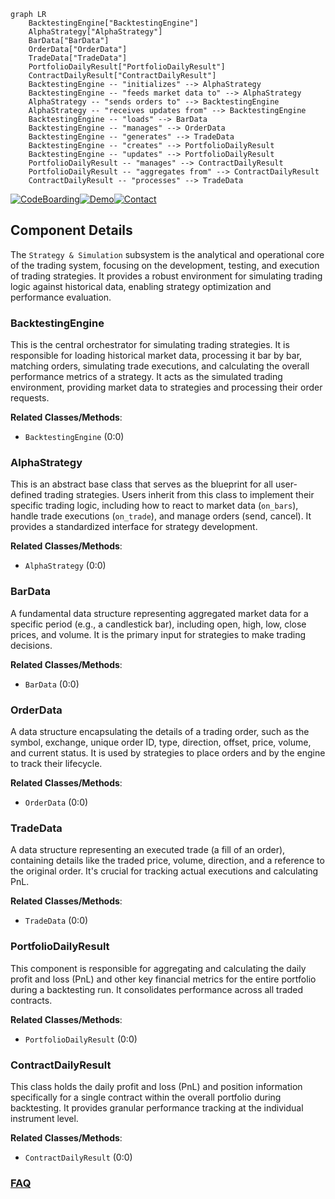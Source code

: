 ```mermaid
graph LR
    BacktestingEngine["BacktestingEngine"]
    AlphaStrategy["AlphaStrategy"]
    BarData["BarData"]
    OrderData["OrderData"]
    TradeData["TradeData"]
    PortfolioDailyResult["PortfolioDailyResult"]
    ContractDailyResult["ContractDailyResult"]
    BacktestingEngine -- "initializes" --> AlphaStrategy
    BacktestingEngine -- "feeds market data to" --> AlphaStrategy
    AlphaStrategy -- "sends orders to" --> BacktestingEngine
    AlphaStrategy -- "receives updates from" --> BacktestingEngine
    BacktestingEngine -- "loads" --> BarData
    BacktestingEngine -- "manages" --> OrderData
    BacktestingEngine -- "generates" --> TradeData
    BacktestingEngine -- "creates" --> PortfolioDailyResult
    BacktestingEngine -- "updates" --> PortfolioDailyResult
    PortfolioDailyResult -- "manages" --> ContractDailyResult
    PortfolioDailyResult -- "aggregates from" --> ContractDailyResult
    ContractDailyResult -- "processes" --> TradeData
```
[![CodeBoarding](https://img.shields.io/badge/Generated%20by-CodeBoarding-9cf?style=flat-square)](https://github.com/CodeBoarding/CodeBoarding)[![Demo](https://img.shields.io/badge/Try%20our-Demo-blue?style=flat-square)](https://www.codeboarding.org/demo)[![Contact](https://img.shields.io/badge/Contact%20us%20-%20contact@codeboarding.org-lightgrey?style=flat-square)](mailto:contact@codeboarding.org)

## Component Details

The `Strategy & Simulation` subsystem is the analytical and operational core of the trading system, focusing on the development, testing, and execution of trading strategies. It provides a robust environment for simulating trading logic against historical data, enabling strategy optimization and performance evaluation.

### BacktestingEngine
This is the central orchestrator for simulating trading strategies. It is responsible for loading historical market data, processing it bar by bar, matching orders, simulating trade executions, and calculating the overall performance metrics of a strategy. It acts as the simulated trading environment, providing market data to strategies and processing their order requests.


**Related Classes/Methods**:

- `BacktestingEngine` (0:0)


### AlphaStrategy
This is an abstract base class that serves as the blueprint for all user-defined trading strategies. Users inherit from this class to implement their specific trading logic, including how to react to market data (`on_bars`), handle trade executions (`on_trade`), and manage orders (send, cancel). It provides a standardized interface for strategy development.


**Related Classes/Methods**:

- `AlphaStrategy` (0:0)


### BarData
A fundamental data structure representing aggregated market data for a specific period (e.g., a candlestick bar), including open, high, low, close prices, and volume. It is the primary input for strategies to make trading decisions.


**Related Classes/Methods**:

- `BarData` (0:0)


### OrderData
A data structure encapsulating the details of a trading order, such as the symbol, exchange, unique order ID, type, direction, offset, price, volume, and current status. It is used by strategies to place orders and by the engine to track their lifecycle.


**Related Classes/Methods**:

- `OrderData` (0:0)


### TradeData
A data structure representing an executed trade (a fill of an order), containing details like the traded price, volume, direction, and a reference to the original order. It's crucial for tracking actual executions and calculating PnL.


**Related Classes/Methods**:

- `TradeData` (0:0)


### PortfolioDailyResult
This component is responsible for aggregating and calculating the daily profit and loss (PnL) and other key financial metrics for the entire portfolio during a backtesting run. It consolidates performance across all traded contracts.


**Related Classes/Methods**:

- `PortfolioDailyResult` (0:0)


### ContractDailyResult
This class holds the daily profit and loss (PnL) and position information specifically for a single contract within the overall portfolio during backtesting. It provides granular performance tracking at the individual instrument level.


**Related Classes/Methods**:

- `ContractDailyResult` (0:0)




### [FAQ](https://github.com/CodeBoarding/GeneratedOnBoardings/tree/main?tab=readme-ov-file#faq)